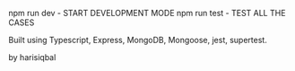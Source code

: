 npm run dev - START DEVELOPMENT MODE
npm run test - TEST ALL THE CASES

Built using Typescript, Express, MongoDB, Mongoose, jest, supertest.

by harisiqbal